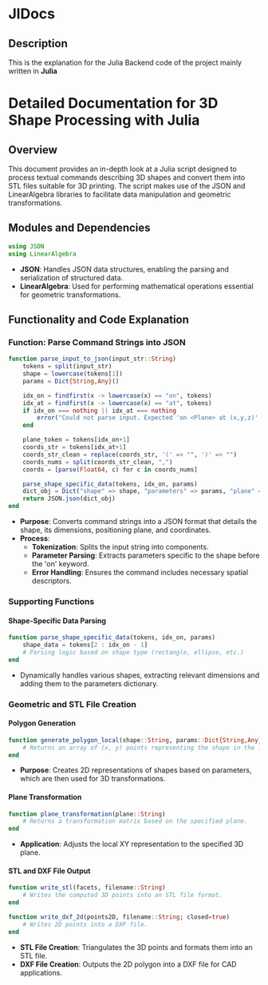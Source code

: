 # JlDocs

## Description

This is the explanation for the Julia Backend code of the project mainly written in **Julia**

# Detailed Documentation for 3D Shape Processing with Julia

## Overview

This document provides an in-depth look at a Julia script designed to process textual commands describing 3D shapes and convert them into STL files suitable for 3D printing. The script makes use of the JSON and LinearAlgebra libraries to facilitate data manipulation and geometric transformations.

## Modules and Dependencies

```julia
using JSON
using LinearAlgebra
```

- **JSON**: Handles JSON data structures, enabling the parsing and serialization of structured data.
- **LinearAlgebra**: Used for performing mathematical operations essential for geometric transformations.

## Functionality and Code Explanation

### Function: Parse Command Strings into JSON

```julia
function parse_input_to_json(input_str::String)
    tokens = split(input_str)
    shape = lowercase(tokens[1])
    params = Dict{String,Any}()

    idx_on = findfirst(x -> lowercase(x) == "on", tokens)
    idx_at = findfirst(x -> lowercase(x) == "at", tokens)
    if idx_on === nothing || idx_at === nothing
        error("Could not parse input. Expected 'on <Plane> at (x,y,z)'.")
    end

    plane_token = tokens[idx_on+1]
    coords_str = tokens[idx_at+1]
    coords_str_clean = replace(coords_str, '(' => "", ')' => "")
    coords_nums = split(coords_str_clean, ",")
    coords = [parse(Float64, c) for c in coords_nums]

    parse_shape_specific_data(tokens, idx_on, params)
    dict_obj = Dict("shape" => shape, "parameters" => params, "plane" => plane_token, "coordinates" => coords)
    return JSON.json(dict_obj)
end
```

- **Purpose**: Converts command strings into a JSON format that details the shape, its dimensions, positioning plane, and coordinates.
- **Process**:
  - **Tokenization**: Splits the input string into components.
  - **Parameter Parsing**: Extracts parameters specific to the shape before the 'on' keyword.
  - **Error Handling**: Ensures the command includes necessary spatial descriptors.

### Supporting Functions

#### Shape-Specific Data Parsing

```julia
function parse_shape_specific_data(tokens, idx_on, params)
    shape_data = tokens[2 : idx_on - 1]
    # Parsing logic based on shape type (rectangle, ellipse, etc.)
end
```

- Dynamically handles various shapes, extracting relevant dimensions and adding them to the parameters dictionary.

### Geometric and STL File Creation

#### Polygon Generation

```julia
function generate_polygon_local(shape::String, params::Dict{String,Any}; segments=64)
    # Returns an array of (x, y) points representing the shape in the local XY plane.
end
```

- **Purpose**: Creates 2D representations of shapes based on parameters, which are then used for 3D transformations.

#### Plane Transformation

```julia
function plane_transformation(plane::String)
    # Returns a transformation matrix based on the specified plane.
end
```

- **Application**: Adjusts the local XY representation to the specified 3D plane.

#### STL and DXF File Output

```julia
function write_stl(facets, filename::String)
    # Writes the computed 3D points into an STL file format.
end

function write_dxf_2d(points2D, filename::String; closed=true)
    # Writes 2D points into a DXF file.
end
```

- **STL File Creation**: Triangulates the 3D points and formats them into an STL file.
- **DXF File Creation**: Outputs the 2D polygon into a DXF file for CAD applications.
